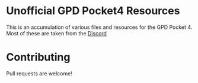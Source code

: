 # Unofficial GPD Pocket4 Resources
This is an accumulation of various files and resources for the GPD Pocket 4. Most of these are taken from the [Discord](https://discord.com/invite/gpd-devices-243411108940087297)

# Contributing
Pull requests are welcome!
